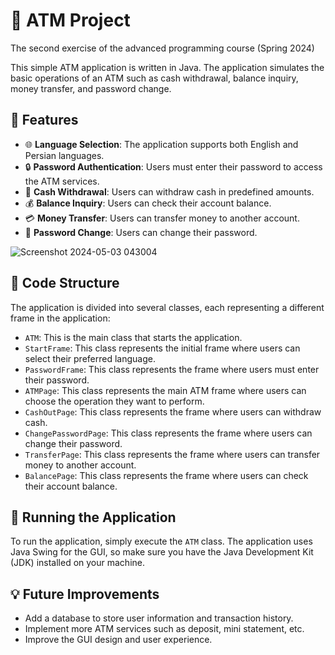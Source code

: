 # :bank: ATM Project

The second exercise of the advanced programming course (Spring 2024)

This simple ATM application is written in Java. The application simulates the basic operations of an ATM such as cash withdrawal, balance inquiry, money transfer, and password change.

## :star2: Features

- :globe_with_meridians: **Language Selection**: The application supports both English and Persian languages.
- :lock: **Password Authentication**: Users must enter their password to access the ATM services.
- :money_with_wings: **Cash Withdrawal**: Users can withdraw cash in predefined amounts.
- :moneybag: **Balance Inquiry**: Users can check their account balance.
- :credit_card: **Money Transfer**: Users can transfer money to another account.
- :key: **Password Change**: Users can change their password.

![Screenshot 2024-05-03 043004](https://github.com/m3hdi2gh/ATM/assets/152195372/9b5d0686-6d07-47bf-b1e8-703b6b8ec7e1)


## :file_folder: Code Structure

The application is divided into several classes, each representing a different frame in the application:

- `ATM`: This is the main class that starts the application.
- `StartFrame`: This class represents the initial frame where users can select their preferred language.
- `PasswordFrame`: This class represents the frame where users must enter their password.
- `ATMPage`: This class represents the main ATM frame where users can choose the operation they want to perform.
- `CashOutPage`: This class represents the frame where users can withdraw cash.
- `ChangePasswordPage`: This class represents the frame where users can change their password.
- `TransferPage`: This class represents the frame where users can transfer money to another account.
- `BalancePage`: This class represents the frame where users can check their account balance.

## :rocket: Running the Application

To run the application, simply execute the `ATM` class. The application uses Java Swing for the GUI, so make sure you have the Java Development Kit (JDK) installed on your machine.

## :bulb: Future Improvements

- Add a database to store user information and transaction history.
- Implement more ATM services such as deposit, mini statement, etc.
- Improve the GUI design and user experience.
